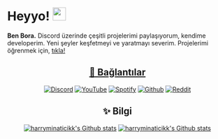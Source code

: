 # Heyyo! <img src="https://raw.githubusercontent.com/iampavangandhi/iampavangandhi/master/gifs/Hi.gif" width="30px">
**Ben Bora.** Discord üzerinde çeşitli projelerimi paylaşıyorum, kendime developerim. Yeni şeyler keşfetmeyi ve yaratmayı severim.
Projelerimi öğrenmek için, [tıkla!](https://github.com/harryminaticikk?tab=repositories)

<div align="center">
   <a href="https://discord.com/users/745286954752671744" target="_blank">


## 🔗 Bağlantılar
[![Discord](https://img.shields.io/badge/Discord%20-5865f2.svg?&amp;style=for-the-badge&amp;logo=discord&amp;logoColor=white)](https://discord.com/users/745286954752671744)
[![YouTube](https://img.shields.io/badge/YouTube-ff0000.svg?&amp;style=for-the-badge&amp;logo=youtube&amp;logoColor=white)](https://www.youtube.com/channel/UCuMIBhAId1SPaXWOOcX9qbA)
[![Spotify](https://img.shields.io/badge/Spotify%20-1dd75f.svg?&amp;style=for-the-badge&amp;logo=spotify&amp;logoColor=white)](https://open.spotify.com/user/6q9fawewp0tcrdevael9b3wdf)
[![Github](https://img.shields.io/badge/Github%20-171515.svg?&amp;style=for-the-badge&amp;logo=github&amp;logoColor=white)](https://github.com/harryminaticikk)
[![Reddit](https://img.shields.io/badge/Reddit%20-ff4500.svg?&amp;style=for-the-badge&amp;logo=reddit&amp;logoColor=white)](https://reddit.com/u/harryminaticikk)

## ✨ Bilgi
[![harryminaticikk's Github stats](https://github-readme-stats.vercel.app/api?username=harryminaticikk&count_private=true&show_icons=true&theme=dark&hide_border=true)](#)
[![harryminaticikk's Github stats](https://github-readme-stats.vercel.app/api/top-langs/?username=harryminaticikk&theme=dark&count_private=true&show_icons=true&hide_border=true)](#)
